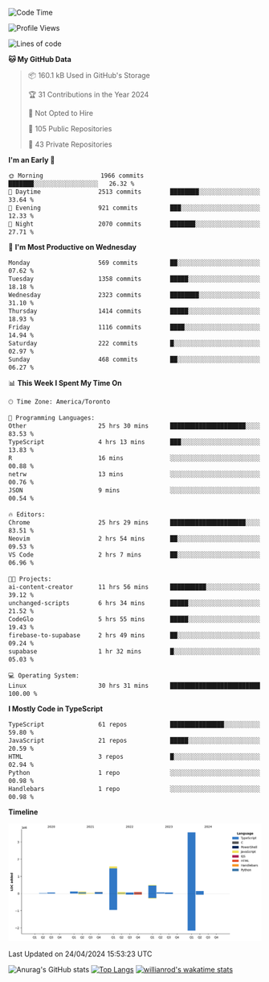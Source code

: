 <!--START_SECTION:waka-->
![Code Time](http://img.shields.io/badge/Code%20Time-1%2C469%20hrs%2036%20mins-blue)

![Profile Views](http://img.shields.io/badge/Profile%20Views-0-blue)

![Lines of code](https://img.shields.io/badge/From%20Hello%20World%20I%27ve%20Written-6.5%20million%20lines%20of%20code-blue)

**🐱 My GitHub Data** 

> 📦 160.1 kB Used in GitHub's Storage 
 > 
> 🏆 31 Contributions in the Year 2024
 > 
> 🚫 Not Opted to Hire
 > 
> 📜 105 Public Repositories 
 > 
> 🔑 43 Private Repositories 
 > 
**I'm an Early 🐤** 

```text
🌞 Morning                1966 commits        ███████░░░░░░░░░░░░░░░░░░   26.32 % 
🌆 Daytime                2513 commits        ████████░░░░░░░░░░░░░░░░░   33.64 % 
🌃 Evening                921 commits         ███░░░░░░░░░░░░░░░░░░░░░░   12.33 % 
🌙 Night                  2070 commits        ███████░░░░░░░░░░░░░░░░░░   27.71 % 
```
📅 **I'm Most Productive on Wednesday** 

```text
Monday                   569 commits         ██░░░░░░░░░░░░░░░░░░░░░░░   07.62 % 
Tuesday                  1358 commits        █████░░░░░░░░░░░░░░░░░░░░   18.18 % 
Wednesday                2323 commits        ████████░░░░░░░░░░░░░░░░░   31.10 % 
Thursday                 1414 commits        █████░░░░░░░░░░░░░░░░░░░░   18.93 % 
Friday                   1116 commits        ████░░░░░░░░░░░░░░░░░░░░░   14.94 % 
Saturday                 222 commits         █░░░░░░░░░░░░░░░░░░░░░░░░   02.97 % 
Sunday                   468 commits         ██░░░░░░░░░░░░░░░░░░░░░░░   06.27 % 
```


📊 **This Week I Spent My Time On** 

```text
🕑︎ Time Zone: America/Toronto

💬 Programming Languages: 
Other                    25 hrs 30 mins      █████████████████████░░░░   83.53 % 
TypeScript               4 hrs 13 mins       ███░░░░░░░░░░░░░░░░░░░░░░   13.83 % 
R                        16 mins             ░░░░░░░░░░░░░░░░░░░░░░░░░   00.88 % 
netrw                    13 mins             ░░░░░░░░░░░░░░░░░░░░░░░░░   00.76 % 
JSON                     9 mins              ░░░░░░░░░░░░░░░░░░░░░░░░░   00.54 % 

🔥 Editors: 
Chrome                   25 hrs 29 mins      █████████████████████░░░░   83.51 % 
Neovim                   2 hrs 54 mins       ██░░░░░░░░░░░░░░░░░░░░░░░   09.53 % 
VS Code                  2 hrs 7 mins        ██░░░░░░░░░░░░░░░░░░░░░░░   06.96 % 

🐱‍💻 Projects: 
ai-content-creator       11 hrs 56 mins      ██████████░░░░░░░░░░░░░░░   39.12 % 
unchanged-scripts        6 hrs 34 mins       █████░░░░░░░░░░░░░░░░░░░░   21.52 % 
CodeGlo                  5 hrs 55 mins       █████░░░░░░░░░░░░░░░░░░░░   19.43 % 
firebase-to-supabase     2 hrs 49 mins       ██░░░░░░░░░░░░░░░░░░░░░░░   09.24 % 
supabase                 1 hr 32 mins        █░░░░░░░░░░░░░░░░░░░░░░░░   05.03 % 

💻 Operating System: 
Linux                    30 hrs 31 mins      █████████████████████████   100.00 % 
```

**I Mostly Code in TypeScript** 

```text
TypeScript               61 repos            ███████████████░░░░░░░░░░   59.80 % 
JavaScript               21 repos            █████░░░░░░░░░░░░░░░░░░░░   20.59 % 
HTML                     3 repos             █░░░░░░░░░░░░░░░░░░░░░░░░   02.94 % 
Python                   1 repo              ░░░░░░░░░░░░░░░░░░░░░░░░░   00.98 % 
Handlebars               1 repo              ░░░░░░░░░░░░░░░░░░░░░░░░░   00.98 % 
```



**Timeline**

![Lines of Code chart](https://raw.githubusercontent.com/wise-introvert/wise-introvert/master/assets/bar_graph.png)


 Last Updated on 24/04/2024 15:53:23 UTC
<!--END_SECTION:waka-->

![Anurag's GitHub stats](https://github-readme-stats.vercel.app/api?username=wise-introvert&count_private=true&show_icons=true)
[![Top Langs](https://github-readme-stats.vercel.app/api/top-langs/?username=wise-introvert&langs_count=10)](https://github.com/anuraghazra/github-readme-stats)
[![willianrod's wakatime stats](https://github-readme-stats.vercel.app/api/wakatime?username=wiseintrovert)](https://github.com/anuraghazra/github-readme-stats)
